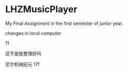 # LHZMusicPlayer
My Final Assignment in the first semester of junior year.

changes in local computer

11

还不是能整理好吗

尼尔机械纪元 17f
